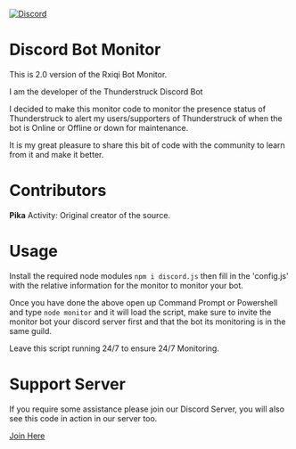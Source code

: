  [![Discord](https://discordapp.com/api/guilds/506005416510095371/embed.png)](https://discord.gg/zb5Jg89TVG)

# Discord Bot Monitor
This is 2.0 version of the Rxiqi Bot Monitor.

I am the developer of the Thunderstruck Discord Bot

I decided to make this monitor code to monitor the presence status of Thunderstruck to alert my users/supporters of Thunderstruck of when the bot is Online or Offline or down for maintenance.

It is my great pleasure to share this bit of code with the community to learn from it and make it better.

# Contributors
<b>Pika</b>
Activity: Original creator of the source.
<p>

# Usage
Install the required node modules
`npm i discord.js`
then fill in the 'config.js' with the relative information for the monitor to monitor your bot.

Once you have done the above open up Command Prompt or Powershell and type `node monitor` and it will load the script,
make sure to invite the monitor bot your discord server first and that the bot its monitoring is in the same guild.

Leave this script running 24/7 to ensure 24/7 Monitoring.

# Support Server
If you require some assistance please join our Discord Server, you will also see this code in action in our server too.
 
[Join Here](https://discord.gg/zb5Jg89TVG)
